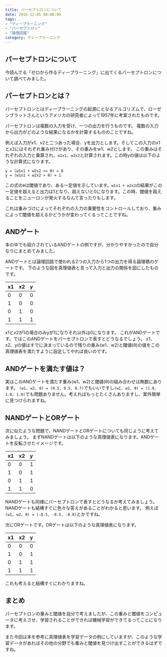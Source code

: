 ```yaml
---
title: パーセプトロンについて
date: 2016-12-05 00:00:00
tags:
- "ディープラーニング"
- "パーセプトロン"
- "論理回路"
category: ディープラーニング
---
```

## パーセプトロンについて

今読んでる「ゼロから作るディープラーニング」に出てくるパーセプトロンについて調べてみました。

## パーセプトロンとは？
パーセプトロンとはディープラーニングの起源にとなるアルゴリズムで、ローゼンブラットさんというアメリカの研究者によって1957年に考案されたものです。
<!-- More -->

パーセプトロンは複数の入力を受け、一つの出力を行うものです。
複数の入力から出力がどのような結果になるかを計算するもののことですね。

例えば入力がx1、x2と二つあった場合、yを出力とします。そしてこの入力のx1とx2にはそれぞれ重み付けがあり、その重みをw1、w2とします。
この重みはそれぞれの入力と乗算され、`w1x1`、`w2x2`と計算されます。この時yの値は以下のような計算式になります。

```
y = (w1x1 + w2x2 <= θ) = 0
y = (w1x1 + w2x2 > θ) = 1
```

この式の`θ`は閾値であり、ある一定値を示しています。`w1x1 + w2x2`の結果がこの一定値を超えると出力は1となり、超えないと0になります。この時、閾値を超えることをニューロンが発火するなんて言ったりもします。

これは重みづけによってそれぞれの入力の重要性をコントロールしており、重みによって閾値を超えるかどうかが変わってくるってことですね。

## ANDゲート
本の中でも紹介されているANDゲートの例ですが、分かりやすかったので自分なりにまとめてみました。

ANDゲートとは論理回路で使われる2つの入力から1つの出力を得る論理積のゲートです。
下のような図を真理値表と言って入力と出力の関係を図にしたものです。

|x1|x2|y|
|:--|:--|:--|
|0|0|0|
|1|0|0|
|0|1|0|
|1|1|1|

x1とx2が1の場合のみyが1になりそれ以外は0になります。
これがANDゲートです。ではこのANDゲートをパーセプトロンで表すとどうなるでしょう。
x1、x2、yの値はすでに決まっているので残りの重み(w1、w2)と閾値(θ)の値をこの真理値表を満たすように設定してやれば良いのです。

## ANDゲートを満たす値は？
実はこのANDゲートを満たす重み(w1、w2)と閾値(θ)の組み合わせは無数にあります。
`(w1, w2, θ) = (0.5, 0.5, 0.7)`でもいいですし`(w1, w2, θ) = (1.0, 1.0, 1.0)`でも問題ありません。考えればもっとたくさんありますし、案外簡単に見つけられますね。

## NANDゲートとORゲート
次に似たような問題で、NANDゲートとORゲートについても同じように考えてみましょう。
まずNANDゲートは以下のような真理値表になります。ANDゲートを反転させたイメージです。

|x1|x2|y|
|:--|:--|:--|
|0|0|1|
|1|0|1|
|0|1|1|
|1|1|0|

NANDゲートも同様にパーセプトロンで表すとどうなるか考えてみましょう。
NANDゲートも結構すぐに色々な答えがあることがわかると思います。
例えば`(w1, w2, θ) = (-0.5, -0.5, -0.8)`とかですね。

次にORゲートです。ORゲートは以下のような真理値表になります。

|x1|x2|y|
|:--|:--|:--|
|0|0|0|
|1|0|1|
|0|1|1|
|1|1|1|

これも考えると結構すぐにわかりますね。

## まとめ

パーセプトロンの重みと閾値を自分で考えましたが、この重みと閾値をコンピュータに考えさせ、学習されることができれば機械学習ができてるってことになります。

また今回は本を参考に真理値表を学習データの例にしていますが、このような学習データがあればその他の分野でも重みと閾値を見つけ出すことができるはずですね。